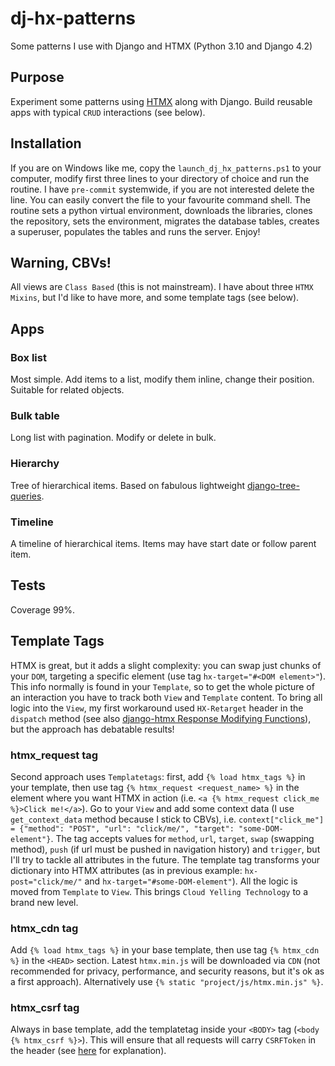# dj-hx-patterns
Some patterns I use with Django and HTMX (Python 3.10 and Django 4.2)
## Purpose
Experiment some patterns using [HTMX](https://htmx.org/) along with Django. Build reusable apps with typical `CRUD` interactions (see below).
## Installation
If you are on Windows like me, copy the `launch_dj_hx_patterns.ps1` to your computer, modify first three lines to your directory of choice and run the routine. I have `pre-commit` systemwide, if you are not interested delete the line. You can easily convert the file to your favourite command shell.
The routine sets a python virtual environment, downloads the libraries, clones the repository, sets the environment, migrates
the database tables, creates a superuser, populates the tables and runs the server. Enjoy!
## Warning, CBVs!
All views are `Class Based` (this is not mainstream). I have about three `HTMX  Mixins`, but I'd like to have more, and some template tags (see below).
## Apps
### Box list
Most simple. Add items to a list, modify them inline, change their position. Suitable for related objects.
### Bulk table
Long list with pagination. Modify or delete in bulk.
### Hierarchy
Tree of hierarchical items. Based on fabulous lightweight [django-tree-queries](https://django-tree-queries.readthedocs.io/en/latest/).
### Timeline
A timeline of hierarchical items. Items may have start date or follow parent item.
## Tests
Coverage 99%.
## Template Tags
HTMX is great, but it adds a slight complexity: you can swap just chunks of your `DOM`, targeting a specific element (use tag `hx-target="#<DOM element>"`). This info normally is found in your `Template`, so to get the whole picture of an interaction you have to track both `View` and `Template` content. To bring all logic into the `View`, my first workaround  used `HX-Retarget` header in the `dispatch` method (see also [django-htmx Response Modifying Functions](https://django-htmx.readthedocs.io/en/latest/http.html#response-modifying-functions)), but the approach has debatable results!
### htmx_request tag
Second approach uses `Templatetags`: first, add `{% load htmx_tags %}` in your template, then use tag `{% htmx_request <request_name> %}` in the element where you want HTMX in action (i.e. `<a {% htmx_request click_me %}>Click me!</a>`). Go to your `View` and add some context data (I use `get_context_data` method because I stick to CBVs), i.e. `context["click_me"] = {"method": "POST", "url": "click/me/", "target": "some-DOM-element"}`. The tag accepts values for `method`, `url`, `target`, `swap` (swapping method), `push` (if url must be pushed in navigation history) and `trigger`, but I'll try to tackle all attributes in the future. The template tag transforms your dictionary into HTMX attributes (as in previous example: `hx-post="click/me/"` and `hx-target="#some-DOM-element"`). All the logic is moved from `Template` to `View`. This brings `Cloud Yelling Technology` to a brand new level.
### htmx_cdn tag
Add `{% load htmx_tags %}` in your base template, then use tag `{% htmx_cdn %}` in the `<HEAD>` section. Latest `htmx.min.js` will be downloaded via `CDN` (not recommended for privacy, performance, and security reasons, but it's ok as a first approach). Alternatively use `{% static "project/js/htmx.min.js" %}`.
### htmx_csrf tag
Always in base template, add the templatetag inside your `<BODY>` tag (`<body {% htmx_csrf %}>`). This will ensure that all requests will carry `CSRFToken` in the header (see [here](https://django-htmx.readthedocs.io/en/latest/tips.html#make-htmx-pass-the-csrf-token) for explanation).
